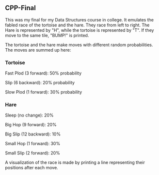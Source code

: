 ## CPP-Final
This was my final for my Data Structures course in college. It emulates the fabled race of the tortoise and the hare. They race from left to right. The Hare is represented by "H", while the tortoise is represented by "T". If they move to the same tile, "BUMP!" is printed.


The tortoise and the hare make moves with different random probabilities. The moves are summed up here:


### Tortoise

Fast Plod (3 forward): 50% probability

Slip (6 backward): 20% probability

Slow Plod (1 forward): 30% probability


### Hare

Sleep (no change): 20%

Big Hop (9 forward): 20%

Big Slip (12 backward): 10%

Small Hop (1 forward): 30%

Small Slip (2 forward): 20%


A visualization of the race is made by printing a line representing their positions after each move.
